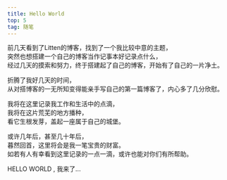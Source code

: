 ```yaml
---
title: Hello World
top: 5
tag: 随笔
---
```

前几天看到了Litten的博客，找到了一个我比较中意的主题，<br>突然也想搭建一个自己的博客当作记事本好记录点什么，<br>经过几天的摸索和努力，终于搭建起了自己的博客，开始有了自己的一片净土。<br>
<!-- more -->

折腾了我好几天的时间，<br>从对搭博客的一无所知变得能亲手写自己的第一篇博客了，内心多了几分欣慰。

我将在这里记录我工作和生活中的点滴，<br>我将在这片荒芜的地方播种，<br>看它生根发芽，盖起一座属于自己的城堡。

或许几年后，甚至几十年后，<br>暮然回首，这里将会是我一笔宝贵的财富。<br>如若有人有幸看到这里记录的一点一滴，或许也能对你们有所帮助。

HELLO WORLD , 我来了...
